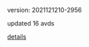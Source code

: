 version: 2021121210-2956

updated 16 avds

[details](https://github.com/0x74f917491bfa7ebfa379/ali_avd_db/blob/master/change_log/2021/12/12/10/2956.txt)